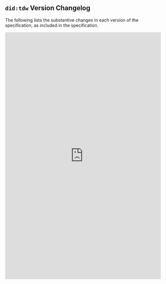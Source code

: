 ## `did:tdw` Version Changelog

The following lists the substantive changes in each version of the
specification, as included in the specification.

<iframe src="https://identity.foundation/trustdidweb/#didtdw-version-changelog" width="100%" height="800" frameborder="0"></iframe>
